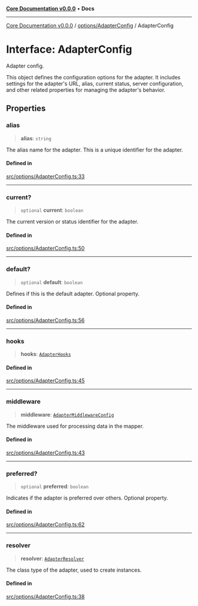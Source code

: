 [**Core Documentation v0.0.0**](../../../README.md) • **Docs**

***

[Core Documentation v0.0.0](../../../modules.md) / [options/AdapterConfig](../README.md) / AdapterConfig

# Interface: AdapterConfig

Adapter config.

This object defines the configuration options for the adapter.
It includes settings for the adapter's URL, alias, current status, server configuration,
and other related properties for managing the adapter's behavior.

## Properties

### alias

> **alias**: `string`

The alias name for the adapter.
This is a unique identifier for the adapter.

#### Defined in

[src/options/AdapterConfig.ts:33](https://github.com/stonemjs/core/blob/be89f756f02a94c320588453a86b3e95bc4e060f/src/options/AdapterConfig.ts#L33)

***

### current?

> `optional` **current**: `boolean`

The current version or status identifier for the adapter.

#### Defined in

[src/options/AdapterConfig.ts:50](https://github.com/stonemjs/core/blob/be89f756f02a94c320588453a86b3e95bc4e060f/src/options/AdapterConfig.ts#L50)

***

### default?

> `optional` **default**: `boolean`

Defines if this is the default adapter.
Optional property.

#### Defined in

[src/options/AdapterConfig.ts:56](https://github.com/stonemjs/core/blob/be89f756f02a94c320588453a86b3e95bc4e060f/src/options/AdapterConfig.ts#L56)

***

### hooks

> **hooks**: [`AdapterHooks`](../../../definitions/interfaces/AdapterHooks.md)

#### Defined in

[src/options/AdapterConfig.ts:45](https://github.com/stonemjs/core/blob/be89f756f02a94c320588453a86b3e95bc4e060f/src/options/AdapterConfig.ts#L45)

***

### middleware

> **middleware**: [`AdapterMiddlewareConfig`](AdapterMiddlewareConfig.md)

The middleware used for processing data in the mapper.

#### Defined in

[src/options/AdapterConfig.ts:43](https://github.com/stonemjs/core/blob/be89f756f02a94c320588453a86b3e95bc4e060f/src/options/AdapterConfig.ts#L43)

***

### preferred?

> `optional` **preferred**: `boolean`

Indicates if the adapter is preferred over others.
Optional property.

#### Defined in

[src/options/AdapterConfig.ts:62](https://github.com/stonemjs/core/blob/be89f756f02a94c320588453a86b3e95bc4e060f/src/options/AdapterConfig.ts#L62)

***

### resolver

> **resolver**: [`AdapterResolver`](../../../definitions/type-aliases/AdapterResolver.md)

The class type of the adapter, used to create instances.

#### Defined in

[src/options/AdapterConfig.ts:38](https://github.com/stonemjs/core/blob/be89f756f02a94c320588453a86b3e95bc4e060f/src/options/AdapterConfig.ts#L38)
